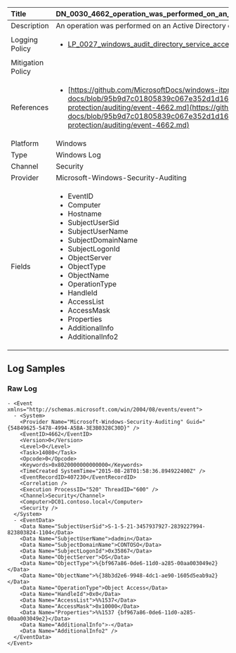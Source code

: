 | Title             | DN_0030_4662_operation_was_performed_on_an_object                                                                                                      |
|:------------------|:-----------------------------------------------------------------------------------------------------------------|
| Description       | An operation was performed on an Active Directory object                                                                                                |
| Logging Policy    | <ul><li>[LP_0027_windows_audit_directory_service_access](../Logging_Policies/LP_0027_windows_audit_directory_service_access.md)</li></ul> |
| Mitigation Policy | <ul></ul> |
| References     		| <ul><li>[https://github.com/MicrosoftDocs/windows-itpro-docs/blob/95b9d7c01805839c067e352d1d16702604b15f11/windows/security/threat-protection/auditing/event-4662.md](https://github.com/MicrosoftDocs/windows-itpro-docs/blob/95b9d7c01805839c067e352d1d16702604b15f11/windows/security/threat-protection/auditing/event-4662.md)</li></ul>                                  |
| Platform       		| Windows   |
| Type           		| Windows Log 		| 
| Channel        		| Security    |
| Provider       		| Microsoft-Windows-Security-Auditing   |
| Fields         		| <ul><li>EventID</li><li>Computer</li><li>Hostname</li><li>SubjectUserSid</li><li>SubjectUserName</li><li>SubjectDomainName</li><li>SubjectLogonId</li><li>ObjectServer</li><li>ObjectType</li><li>ObjectName</li><li>OperationType</li><li>HandleId</li><li>AccessList</li><li>AccessMask</li><li>Properties</li><li>AdditionalInfo</li><li>AdditionalInfo2</li></ul>                                               |


## Log Samples

### Raw Log

```
- <Event xmlns="http://schemas.microsoft.com/win/2004/08/events/event">
  - <System>
    <Provider Name="Microsoft-Windows-Security-Auditing" Guid="{54849625-5478-4994-A5BA-3E3B0328C30D}" /> 
    <EventID>4662</EventID> 
    <Version>0</Version> 
    <Level>0</Level> 
    <Task>14080</Task> 
    <Opcode>0</Opcode> 
    <Keywords>0x8020000000000000</Keywords> 
    <TimeCreated SystemTime="2015-08-28T01:58:36.894922400Z" /> 
    <EventRecordID>407230</EventRecordID> 
    <Correlation /> 
    <Execution ProcessID="520" ThreadID="600" /> 
    <Channel>Security</Channel> 
    <Computer>DC01.contoso.local</Computer> 
    <Security /> 
  </System>
  - <EventData>
    <Data Name="SubjectUserSid">S-1-5-21-3457937927-2839227994-823803824-1104</Data> 
    <Data Name="SubjectUserName">dadmin</Data> 
    <Data Name="SubjectDomainName">CONTOSO</Data> 
    <Data Name="SubjectLogonId">0x35867</Data> 
    <Data Name="ObjectServer">DS</Data> 
    <Data Name="ObjectType">%{bf967a86-0de6-11d0-a285-00aa003049e2}</Data> 
    <Data Name="ObjectName">%{38b3d2e6-9948-4dc1-ae90-1605d5eab9a2}</Data> 
    <Data Name="OperationType">Object Access</Data> 
    <Data Name="HandleId">0x0</Data> 
    <Data Name="AccessList">%%1537</Data> 
    <Data Name="AccessMask">0x10000</Data> 
    <Data Name="Properties">%%1537 {bf967a86-0de6-11d0-a285-00aa003049e2}</Data> 
    <Data Name="AdditionalInfo">-</Data> 
    <Data Name="AdditionalInfo2" /> 
  </EventData>
</Event>

```




